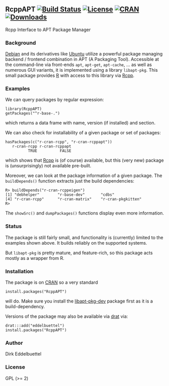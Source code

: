 ## RcppAPT [![Build Status](https://travis-ci.org/eddelbuettel/rcppapt.png)](https://travis-ci.org/eddelbuettel/rcppapt) [![License](http://img.shields.io/badge/license-GPL%20%28%3E=%202%29-brightgreen.svg?style=flat)](http://www.gnu.org/licenses/gpl-2.0.html) [![CRAN](http://www.r-pkg.org/badges/version/RcppAPT)](http://cran.r-project.org/package=RcppAPT) [![Downloads](http://cranlogs.r-pkg.org/badges/RcppAPT?color=brightgreen)](http://www.r-pkg.org/pkg/RcppAPT)

Rcpp Interface to APT Package Manager

### Background

[Debian](http://www.debian.org) and its derivatives like
[Ubuntu](http://www.ubuntu.com) utilize a powerful package managing backend /
frontend combination in APT (A Packaging Tool).  Accessible at the
command-line via front-ends `apt`, `apt-get`, `apt-cache`, ... as well as
numerous GUI variants, it is implemented using a library `libapt-pkg`.  This
small package provides [R](http://www.r-project.org) with access to this
library via [Rcpp](http://dirk.eddelbuettel.com/code/rcpp.html).

### Examples

We can query packages by regular expression:

```{.r}
library(RcppAPT)
getPackages("^r-base-.")
``` 

which returns a data frame with name, version (if installed) and section.

We can also check for installability of a given package or set of packages:

```{.r}
hasPackages(c("r-cran-rcpp", "r-cran-rcppapt"))
   r-cran-rcpp r-cran-rcppapt 
          TRUE          FALSE 
```

which shows that [Rcpp](http://dirk.eddelbuettel.com/code/rcpp.html) is (of
course) available, but this (very new) package is (unsurprisingly) not
available pre-built.

Moreover, we can look at the package information of a given package.
The `buildDepends()` function extracts just the build dependencies:

```{.r}
R> buildDepends("r-cran-rcppeigen")
[1] "debhelper"        "r-base-dev"       "cdbs"            
[4] "r-cran-rcpp"      "r-cran-matrix"    "r-cran-pkgkitten"
R> 
```

The `showSrc()` and `dumpPackages()` functions display even more information.

### Status

The package is still fairly small, and functionality is (currently) limited
to the examples shown above.  It builds reliably on the supported systems.

But `libapt-pkg` is pretty mature, and feature-rich, so this package acts
mostly as a wrapper from R.

### Installation

The package is on [CRAN](http://cran.r-project.org) so a very standard

```{.r}
install.packages("RcppAPT")
```

will do. Make sure you install the
[libapt-pkg-dev](https://packages.debian.org/sid/libapt-pkg-dev) 
package first as it is a build-dependency.

Versions of the package may also be available via
[drat](http://dirk.eddelbuettel.com/code/drat.html) via:

```{.r}
drat:::add("eddelbuettel")
install.packages("RcppAPT")
```


### Author

Dirk Eddelbuettel 

### License

GPL (>= 2)

